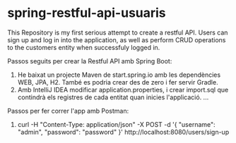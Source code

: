 # spring-restful-api-usuaris
This Repository is my first serious attempt to create a restful API. 
Users can sign up and log in into the application, as well as perform CRUD operations to the customers entity when successfuly logged in. 

Passos seguits per crear la Restful API amb Spring Boot: 
1. He baixat un projecte Maven de start.spring.io amb les dependències WEB, JPA, H2. També es podria crear des de zero i fer servir Gradle. 
2. Amb IntelliJ IDEA modificar application.properties, i crear import.sql que contindrà els registres de cada entitat quan inicies l'applicació. 
...

Passos per fer correr l'app amb Postman:
1. curl -H "Content-Type: application/json" -X POST -d '{
    "username": "admin",
    "password": "password"
}' http://localhost:8080/users/sign-up

